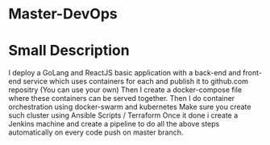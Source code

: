 # Master-DevOps

# Small Description
I deploy a GoLang and ReactJS basic application with a back-end and front-end service which uses containers for each and publish it to github.com repositry (You can use your own)
Then I create a docker-compose file where these containers can be served together.
Then I do container orchestration using docker-swarm and kubernetes
Make sure you create such cluster using Ansible Scripts / Terraform
Once it done i create a Jenkins machine and create a pipeline to do all the above steps automatically on every code push on master branch.

